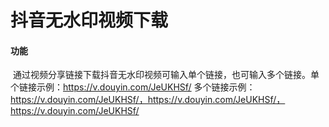 # 抖音无水印视频下载

#### 功能

​		通过视频分享链接下载抖音无水印视频可输入单个链接，也可输入多个链接。
​        单个链接示例：https://v.douyin.com/JeUKHSf/
​        多个链接示例：https://v.douyin.com/JeUKHSf/，https://v.douyin.com/JeUKHSf/，https://v.douyin.com/JeUKHSf/



